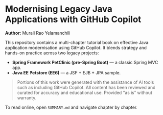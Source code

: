 # Modernising Legacy Java Applications with GitHub Copilot

**Author:** Murali Rao Yelamanchili

This repository contains a multi-chapter tutorial book on effective Java application modernisation using GitHub Copilot.
It blends strategy and hands-on practice across two legacy projects:

- **Spring Framework PetClinic (pre–Spring Boot)** — a classic Spring MVC app.
- **Java EE Petstore (EE6)** — a JSF + EJB + JPA sample.

> Portions of this work were generated with the assistance of AI tools such as including GitHub Copilot.
> All content has been reviewed and curated for accuracy and educational use. Provided “as is” without warranty.

To read online, open `SUMMARY.md` and navigate chapter by chapter.
